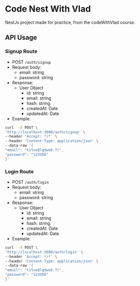 # Code Nest With Vlad

NestJs project made for practice, from the codeWithVlad course.

## API Usage

### Signup Route

- POST `/auth/signup`
- Request body:
  - email: string
  - password: string
- Response:
  - User Object
    - id: string
    - email: string
    - hash: string
    - createdAt: Date
    - updatedAt: Date
- Example:

```bash
curl  -X POST \
'http://localhost:3000/auth/signup' \
--header 'Accept: */*' \
--header 'Content-Type: application/json' \
--data-raw '{
"email": "titux@lgdweb.fr",
"password": "123456"
}'
```

### Login Route

- POST `/auth/login`
- Request body:
  - email: string
  - password: string
- Response:
  - User Object
    - id: string
    - email: string
    - hash: string
    - createdAt: Date
    - updatedAt: Date
- Example:

```bash
curl  -X POST \
'http://localhost:3000/auth/login' \
--header 'Accept: */*' \
--header 'Content-Type: application/json' \
--data-raw '{
"email": "titux@lgdweb.fr",
"password": "123456"
}'
```
